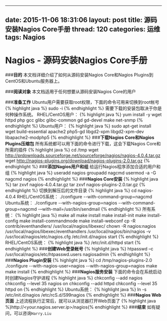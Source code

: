 

---
date: 2015-11-06 18:31:06
layout: post
title: 源码安装Nagios Core手册
thread: 120
categories: 运维
tags: Nagios
---


# **Nagios - 源码安装Nagios Core手册**


###**目的**
本文档详细介绍了如何从源码安装Nagios Core和Nagios Plugins到CentOS和Ubuntu服务器上。

###**阅读对象**
本文档适用于任何想要从源码安装Nagios Core的用户

###**准备工作**
Ubuntu用户需要获取root权限，下面的命令可用来切换到root帐号
{% highlight java %}
sudo -i
{% endhighlight %}
需要下载的安装包取决于你是何种操作系统。
RHEL/CentOS用户：
{% highlight java %}
yum install -y wget httpd php gcc glibc glibc-common gd gd-devel make net-snmp
{% endhighlight %}
Ubuntu用户：
{% highlight java %}
sudo apt-get install wget build-essential apache2 php5-gd libgd2-xpm libgd2-xpm-dev libapache2-modphp5
{% endhighlight %}
###**下载Nagios Core和Nagios Plugins压缩包**
所有系统都可以用下面的命令进行下载，这会下载Nagios Core和所需的插件
{% highlight java %}
cd /tmp
wget http://prdownloads.sourceforge.net/sourceforge/nagios/nagios-4.0.4.tar.gz
wget http://nagios-plugins.org/download/nagios-plugins-2.0.tar.gz
{% endhighlight %}
###**添加Nagios用户和组**
给运行Nagios程序添加合适的用户和组
{% highlight java %}
useradd nagios
groupadd nagcmd
usermod -a -G nagcmd nagios
{% endhighlight %}
###**Nagios Core安装**
{% highlight java %}
tar zxvf nagios-4.0.4.tar.gz
tar zxvf nagios-plugins-2.0.tar.gz
{% endhighlight %}
切换到解压后的文件目录
{% highlight java %}
cd nagios-4.0.4
RHEL/CentOS系统：
./configure --with-command-group=nagcmd
Ubuntu系统：
./configure --with-nagios-group=nagios --with-command-group=nagcmd -–with-mail=/usr/bin/sendmail
{% endhighlight %}
所有系统：
{% highlight java %}
make all
make install
make install-init
make install-config
make install-commandmode
make install-webconf
cp -R contrib/eventhandlers/ /usr/local/nagios/libexec/
chown -R nagios:nagios /usr/local/nagios/libexec/eventhandlers
/usr/local/nagios/bin/nagios -v /usr/local/nagios/etc/nagios.cfg
/etc/init.d/nagios start
{% endhighlight %}
RHEL/CentOS系统：
{% highlight java %}
/etc/init.d/httpd start
{% endhighlight %}
###**创建Web登录帐号**
{% highlight java %}
htpasswd –c /usr/local/nagios/etc/htpasswd.users nagiosadmin
{% endhighlight %}
###**Nagios Plugin安装**
{% highlight java %}
cd /tmp/nagios-plugins-2.0
./configure --with-nagios-user=nagios --with-nagios-group=nagios
make
make install
{% endhighlight %}
###**Nagios服务安装**
下面的命令会在系统启动时创建Nagios守护进程
{% highlight java %}
chkconfig --add nagios
chkconfig --level 35 nagios on
chkconfig --add httpd
chkconfig --level 35 httpd on
{% endhighlight %}
Ubuntu系统：
{% highlight java %}
ln -s /etc/init.d/nagios /etc/rcS.d/S99nagios
{% endhighlight %}
###**Nagios Web页面**
上述流程执行正常后，就可以从浏览器打开Web页面了
{% highlight java %}http://<your.nagios.server.ip>/nagios{% endhighlight %}
###**结束**
如有疑问，可以咨询`Harry.Liu`

